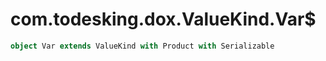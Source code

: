# com.todesking.dox.ValueKind.Var$


```scala
object Var extends ValueKind with Product with Serializable
```

